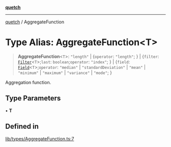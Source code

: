[**quetch**](../README.md)

***

[quetch](../README.md) / AggregateFunction

# Type Alias: AggregateFunction\<T\>

> **AggregateFunction**\<`T`\>: `"length"` \| \{`operator`: `"length"`; \} \| \{`filter`: [`Filter`](Filter.md)\<`T`\>;`last`: `boolean`;`operator`: `"index"`; \} \| \{`field`: [`Field`](Field.md)\<`T`\>;`operator`: `"median"` \| `"standardDeviation"` \| `"mean"` \| `"minimum"` \| `"maximum"` \| `"variance"` \| `"mode"`; \}

Aggregation function.

## Type Parameters

• **T**

## Defined in

[lib/types/AggregateFunction.ts:7](https://github.com/nevoland/quetch/blob/daab7d5db71d61e74901886a2473b07ec4e9fc05/lib/types/AggregateFunction.ts#L7)
